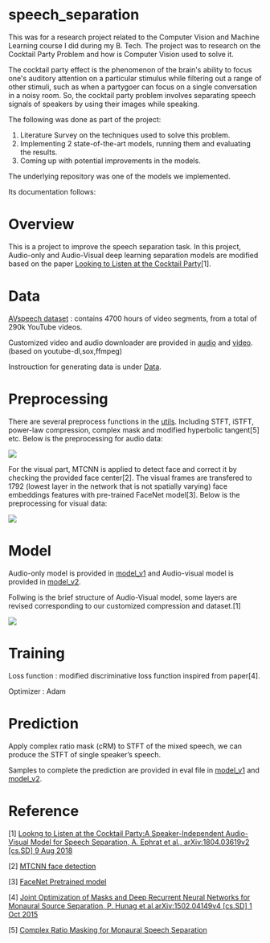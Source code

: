 # speech_separation

This was for a research project related to the Computer Vision and Machine Learning course I did during my B. Tech. The project was to research on the Cocktail Party Problem and how is Computer Vision used to solve it.

The cocktail party effect is the phenomenon of the brain's ability to focus one's auditory attention on a particular stimulus while filtering out a range of other stimuli, such as when a partygoer can focus on a single conversation in a noisy room. So, the cocktail party problem involves separating speech signals of speakers by using their images while speaking.

The following was done as part of the project:

1. Literature Survey on the techniques used to solve this problem.
2. Implementing 2 state-of-the-art models, running them and evaluating the results.
3. Coming up with potential improvements in the models.

The underlying repository was one of the models we implemented. 

Its documentation follows:

# Overview

This is a project to improve the speech separation task. In this project, Audio-only and Audio-Visual deep learning separation models are modified based on the paper [Looking to Listen at the Cocktail Party](https://arxiv.org/abs/1804.03619)[1]. 

# Data

[AVspeech dataset](https://looking-to-listen.github.io/) : contains 4700 hours of video segments, from a total of 290k YouTube videos.

Customized video and audio downloader are provided in [audio](https://github.com/bill9800/speech_separation/tree/master/data/audio) and [video](https://github.com/bill9800/speech_separation/tree/master/data/video). (based on youtube-dl,sox,ffmpeg)  

Instrouction for generating data is under [Data](https://github.com/bill9800/speech_separation/tree/master/data/README.md). 
# Preprocessing

There are several preprocess functions in the [utils](https://github.com/bill9800/speech_separation/tree/master/model/lib). Including STFT, iSTFT, power-law compression, complex mask and modified hyperbolic tangent[5] etc. Below is the preprocessing for audio data:

![](img/audio.png)

For the visual part, MTCNN is applied to detect face and correct it by checking the provided face center[2]. The visual frames are transfered to 1792 (lowest layer in the network that is not spatially varying) face embeddings features with pre-trained FaceNet model[3]. Below is the preprocessing for visual data:

![](img/video.png)

# Model

Audio-only model is provided in [model_v1](https://github.com/bill9800/speech_separation/tree/master/model/model_v1) and Audio-visual model is provided in [model_v2](https://github.com/bill9800/speech_separation/tree/master/model/model_v2).

Follwing is the brief structure of Audio-Visual model, some layers are revised corresponding to our customized compression and dataset.[1] 

![](img/network.jpg)

# Training 

Loss function : modified discriminative loss function inspired from paper[4].

Optimizer : Adam 

# Prediction

Apply complex ratio mask (cRM) to STFT of the mixed speech, we can produce the STFT of single speaker’s speech.

Samples to complete the prediction are provided in eval file in [model_v1](https://github.com/bill9800/speech_separation/tree/master/model/model_v1) and [model_v2](https://github.com/bill9800/speech_separation/tree/master/model/model_v2).

# Reference

[1] [Lookng to Listen at the Cocktail Party:A Speaker-Independent Audio-Visual Model for Speech Separation, A. Ephrat et al., arXiv:1804.03619v2 [cs.SD] 9 Aug 2018](https://arxiv.org/abs/1804.03619)

[2] [MTCNN face detection](https://github.com/ipazc/mtcnn)

[3] [FaceNet Pretrained model](https://github.com/davidsandberg/facenet)

[4] [Joint Optimization of Masks and Deep Recurrent Neural Networks for Monaural Source Separation, P. Hunag et al,arXiv:1502.04149v4 [cs.SD] 1 Oct 2015](https://arxiv.org/abs/1502.04149)

[5] [Complex Ratio Masking for Monaural Speech Separation](https://ieeexplore.ieee.org/document/7364200)
